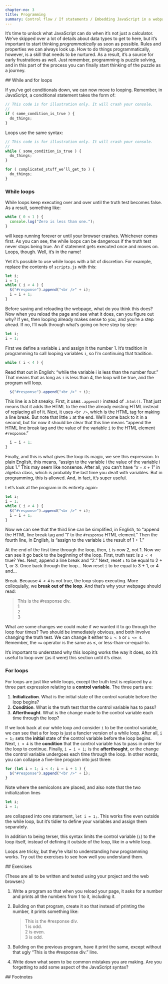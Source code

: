 ```yaml
---
chapter-no: 3
title: Programming
summary: Control flow / If statements / Embedding JavaScript in a webpage / While and for loops
---
```


It’s time to unlock what JavaScript can do when it’s not just a calculator.
We’ve skipped over a lot of details about data types to get to here, but it’s
important to start thinking *programmatically* as soon as possible. Rules and
properties we can always look up. How to do things programmatically, however,
is a skill that needs to be nurtured. As a result, it’s a source for early
frustrations as well. Just remember, programming is puzzle solving, and in
this part of the process you can finally start thinking of the puzzle as a
journey.


<section id="while-for-loops">
## While and for loops

If you’ve got conditionals down, we can now move to looping. Remember, in
JavaScript, a conditional statement takes the form of:

```javascript
// This code is for illustration only. It will crash your console.
//
if ( some_condition_is_true ) {
  do_things;
}
```

Loops use the same syntax:

```javascript
// This code is for illustration only. It will crash your console.
//
while ( some_condition_is_true ) {
  do_things;
}

for ( complicated_stuff_we’ll_get_to ) {
  do_things;
}
```

### While loops

While loops keep executing over and over until the truth test becomes false.
As a result, something like:

```javascript
while ( 0 < 1 ) {
  console.log("Zero is less than one.");
}
```

will keep running forever or until your browser crashes. Whichever comes
first. As you can see, the while loops can be dangerous if the truth test
never stops being true. An if statement gets executed once and moves on.
Loops, though. Well, it’s in the name!

Yet it’s possible to use while loops with a bit of discretion. For example,
replace the contents of `scripts.js` with this:

```javascript
let i;
i = 1;
while ( i < 4 ) {
  $("#response").append("<br />" + i);
  i = i + 1;
}
```

Before saving and reloading the webpage, what do you think this does? Now when
you reload the page and see what it does, can you figure out why? If yes, then
looping already makes sense to you, and you’re a step ahead. If no, I’ll walk
through what’s going on here step by step:

```javascript
let i;
i = 1;
```

First we define a variable `i` and assign it the number 1. It’s tradition in
programming to call looping variables `i`, so I’m continuing that
tradition.

```javascript
while ( i < 4 ) {
```

Read that out in English: “while the variable i is less than the number four.”
That means that as long as `i` is less than 4, the loop will be true, and
the program will loop.

```javascript
  $("#response").append("<br />" + i);
```

This line is a bit sneaky. First, it uses `.append()` instead of `.html()`.
That just means that it adds the HTML to the end the already existing HTML
instead of replacing all of it.  Next, it uses `<br />`, which is the HTML tag
for making a line break. But note that little `i` at the end. We’ll come back
to it in a second, but for now it should be clear that this line means “append
the HTML line break tag and the value of the variable `i` to the HTML element
`#response`.”

```javascript
  i = i + 1;
}
```

Finally, and this is what gives the loop its magic, we see this expression. In
plain English, this means, “assign to the variable i the value of the variable
i plus 1.” This may seem like nonsense. After all, you can’t have “*x* = *x* + 1”
in algebra class, which is probably the last time you dealt with variables.
But in programming, this is allowed. And, in fact, it’s super useful.

Let’s look at the program in its entirety again:

```javascript
let i;
i = 1;
while ( i < 4 ) {
  $("#response").append("<br />" + i);
  i = i + 1;
}
```

Now we can see that the third line can be simplified, in English, to “append
the HTML line break tag and ‘1’ to the `#response` HTML element.” Then the
fourth line, in English, is “assign to the variable `i` the result of 1 + 1.”

At the end of the first time through the loop, then, `i` is now 2, not 1. Now
we can see it go back to the beginning of the loop. First, truth test: is `2 <
4` true? Yes. Next, append a line break and “2.” Next, reset `i` to be equal
to 2 + 1, or 3. Once back through the loop... Now reset `i` to be equal to 3 +
1, or 4 and…

Break. Because `4 < 4` is not true, the loop stops executing. More
colloquially, we **break out of the loop**. And that’s why your webpage should
read:

>This is the #response div.<br>
>1<br>
>2<br>
>3

What are some changes we could make if we wanted it to go through the loop
four times? Two should be immediately obvious, and both involve changing the
truth test. We can change it either to `i < 5` or `i <= 4`. Remember, the `<=`
operator is the same as ≤, or less-than-or-equal-to.

It’s important to understand why this looping works the way it does, so it’s
useful to loop over (as it were) this section until it’s clear. 

### For loops

For loops are just like while loops, except the truth test is replaced by a
three part expression relating to a **control variable**. The three parts are:

1. **Initialization**. What is the initial state of the control variable before
   the loop begins?
2. **Condition**. What is the truth test that the control variable has to pass?
3. **Afterthought**. What is the change made to the control variable each time
   through the loop?

If we look back at our while loop and consider `i` to be the control variable,
we can see that a for loop is just a fancier version of a while loop. After
all, `i = 1;` sets the **initial** state of the control variable before the
loop begins. Next, `i < 4` is the **condition** that the control variable has to
pass in order for the loop to continue. Finally, `i = i + 1;` is the **afterthought**,
or the change the control variable undergoes each time through the loop. In
other words, you can collapse a five-line program into just three:

```javascript
for (let i = 1; i < 4; i = i + 1 ) {
  $("#response").append("<br />" + i);
}
```

Note where the semicolons are placed, and also note that the two
initialization lines

```javascript
let i;
i = 1;
``` 

are collapsed into one statement, `let i = 1;`. This works fine even outside
the while loop, but it’s tidier to define your variables and assign them
separately.

In addition to being terser, this syntax limits the control variable (`i`) to
the loop itself, instead of defining it outside of the loop, like in a while
loop.

Loops are tricky, but they’re vital to understanding how programming works.
Try out the exercises to see how well you understand them.

</section>
<section id="exercises">
## Exercises

(These are all to be written and tested using your project and the web
browser.)

1. Write a program so that when you reload your page, it asks for a number and
   prints all the numbers from 1 to it, including it. 
1. Building on that program, create it so that instead of printing the number,
   it prints something like:

   >This is the #response div.<br>
   >1 is odd.<br>
   >2 is even.<br>
   >3 is odd.<br>
1. Building on the previous program, have it print the same, except without
   that ugly “This is the #response div.” line.
1. Write down what seem to be common mistakes you are making. Are you
   forgetting to add some aspect of the JavaScript syntax?

</section>
## Footnotes

[^html]: Yes, you are now writing HTML without learning how to do it. The key grammar of the markup is clear from this example, though. HTML is made up of nested tags that look like this, for example: `<h1>` to open and `</h1>` to close. Some tags, like the `<meta>` and `<!doctype>` tags don’t need to be closed, but most do.  

[^getbyid]: To give a sense of jQuery’s pithiness, the same line in vanilla JavaScript would be: `document.getElementById("response").innerHTML = "scripts.js has loaded!";` To my eyes, this is unnecessarily verbose.
